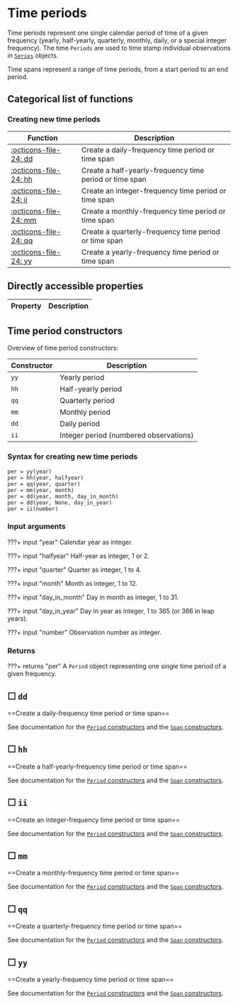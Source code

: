 
Time periods
=============

Time periods represent one single calendar period of time of a given
frequency (yearly, half-yearly, quarterly, monthly, daily, or a special
integer frequency). The time `Periods` are used to time stamp individual
observations in [`Series`](series.md) objects.

Time spans represent a range of time periods, from a start period to an end
period.
    


Categorical list of functions
-------------------------------

### Creating new time periods ###

Function | Description
----------|------------
[:octicons-file-24:&nbsp;dd](#dd) | Create a daily-frequency time period or time span
[:octicons-file-24:&nbsp;hh](#hh) | Create a half-yearly-frequency time period or time span
[:octicons-file-24:&nbsp;ii](#ii) | Create an integer-frequency time period or time span
[:octicons-file-24:&nbsp;mm](#mm) | Create a monthly-frequency time period or time span
[:octicons-file-24:&nbsp;qq](#qq) | Create a quarterly-frequency time period or time span
[:octicons-file-24:&nbsp;yy](#yy) | Create a yearly-frequency time period or time span





Directly accessible properties
------------------------------

Property | Description
----------|------------



Time period constructors
--------------------------

Overview of time period constructors:

| Constructor | Description
|-------------|-------------
| `yy`        | Yearly period
| `hh`        | Half-yearly period
| `qq`        | Quarterly period
| `mm`        | Monthly period
| `dd`        | Daily period
| `ii`        | Integer period (numbered observations)


### Syntax for creating new time periods ###

    per = yy(year)
    per = hh(year, halfyear)
    per = qq(year, quarter)
    per = mm(year, month)
    per = dd(year, month, day_in_month)
    per = dd(year, None, day_in_year)
    per = ii(number)


### Input arguments ###

???+ input "year"
    Calendar year as integer.

???+ input "halfyear"
    Half-year as integer, 1 or 2.

???+ input "quarter"
    Quarter as integer, 1 to 4.

???+ input "month"
    Month as integer, 1 to 12.

???+ input "day_in_month"
    Day in month as integer, 1 to 31.

???+ input "day_in_year"
    Day in year as integer, 1 to 365 (or 366 in leap years).

???+ input "number"
    Observation number as integer.


### Returns ###


???+ returns "per"
    A `Period` object representing one single time period of a given
    frequency.
        



☐ `dd`
--------

==Create a daily-frequency time period or time span==

See documentation for the [`Period` constructors](#time-period-constructors)
and the [`Span` constructors](spans.md).
    



☐ `hh`
--------

==Create a half-yearly-frequency time period or time span==

See documentation for the [`Period` constructors](#time-period-constructors)
and the [`Span` constructors](spans.md).




☐ `ii`
--------

==Create an integer-frequency time period or time span==

See documentation for the [`Period` constructors](#time-period-constructors)
and the [`Span` constructors](spans.md).




☐ `mm`
--------

==Create a monthly-frequency time period or time span==

See documentation for the [`Period` constructors](#time-period-constructors)
and the [`Span` constructors](spans.md).




☐ `qq`
--------

==Create a quarterly-frequency time period or time span==

See documentation for the [`Period` constructors](#time-period-constructors)
and the [`Span` constructors](spans.md).




☐ `yy`
--------

==Create a yearly-frequency time period or time span==

See documentation for the [`Period` constructors](#time-period-constructors)
and the [`Span` constructors](spans.md).
